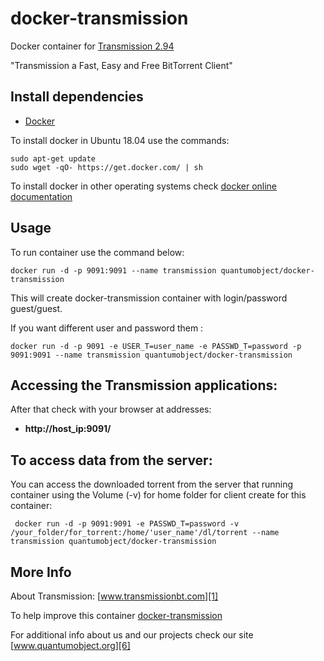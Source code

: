 # docker-transmission

Docker container for [Transmission 2.94][3]

"Transmission a Fast, Easy and Free BitTorrent Client"

## Install dependencies

  - [Docker][2]

To install docker in Ubuntu 18.04 use the commands:

    sudo apt-get update
    sudo wget -qO- https://get.docker.com/ | sh

 To install docker in other operating systems check [docker online documentation][4]

## Usage

To run container use the command below:

    docker run -d -p 9091:9091 --name transmission quantumobject/docker-transmission

This will create docker-transmission container with login/password guest/guest.

If you want different user and password them : 

    docker run -d -p 9091 -e USER_T=user_name -e PASSWD_T=password -p 9091:9091 --name transmission quantumobject/docker-transmission

## Accessing the Transmission applications:

After that check with your browser at addresses:

  - **http://host_ip:9091/**

## To access data from the server:

 You can access the downloaded torrent from the server that running container using the Volume (-v) for home folder for client create for this container:
  
     docker run -d -p 9091:9091 -e PASSWD_T=password -v /your_folder/for_torrent:/home/'user_name'/dl/torrent --name transmission quantumobject/docker-transmission
      
## More Info

About Transmission: [www.transmissionbt.com][1]

To help improve this container [docker-transmission][5]

For additional info about us and our projects check our site [www.quantumobject.org][6]

[1]:http://www.transmissionbt.com/
[2]:https://www.docker.com
[3]:https://github.com/transmission/transmission/releases/tag/2.94
[4]:http://docs.docker.com
[5]:https://github.com/QuantumObject/docker-transmission
[6]:http://www.quantumobject.org/
